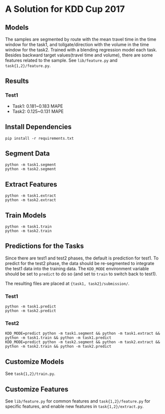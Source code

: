 # A Solution for KDD Cup 2017

## Models
The samples are segmented by route with the mean travel time in the time window for the task1, and tollgate/direction with the volume in the time window for the task2. Trained with a blending regression model each task. Besides backward target values(travel time and volume), there are some features related to the sample. See `lib/feature.py` and `task{1,2}/feature.py`.


## Results
### Test1
* Task1: 0.181~0.183 MAPE
* Task2: 0.125~0.131 MAPE


## Install Dependencies
```
pip install -r requirements.txt
```

##  Segment Data
```
python -m task1.segment
python -m task2.segment
```

## Extract Features
```
python -m task1.extract
python -m task2.extract
```

## Train Models
```
python -m task1.train
python -m task2.train
```

## Predictions for the Tasks
Since there are test1 and test2 phases, the default is prediction for test1. To predict for the test2 phase, the data should be re-segmented to integrate the test1 data into the training data. The `KDD_MODE` environment variable should be set to `predict` to do so (and set to `train` to switch back to test1).

The resulting files are placed at `{task1, task2}/submission/`.

### Test1
```
python -m task1.predict
python -m task2.predict
```

### Test2 
```
KDD_MODE=predict python -m task1.segment && python -m task1.extract && python -m task1.train && python -m task1.predict
KDD_MODE=predict python -m task2.segment && python -m task2.extract && python -m task2.train && python -m task2.predict
```

## Customize Models
See `task{1,2}/train.py`.


## Customize Features
See `lib/feature.py` for common features and `task{1,2}/feature.py` for specific features, and enable new features in `task{1,2}/extract.py`.

